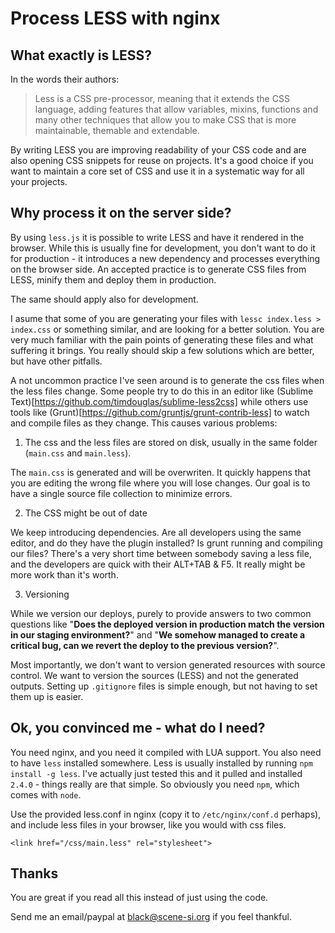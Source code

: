# Process LESS with nginx

## What exactly is LESS?

In the words their authors:

> Less is a CSS pre-processor, meaning that it extends the CSS language, adding features that allow variables,
  mixins, functions and many other techniques that allow you to make CSS that is more maintainable, themable
  and extendable.

By writing LESS you are improving readability of your CSS code and are also opening CSS snippets for reuse on projects.
It's a good choice if you want to maintain a core set of CSS and use it in a systematic way for all your projects.

## Why process it on the server side?

By using `less.js` it is possible to write LESS and have it rendered in the browser. While this is usually fine
for development, you don't want to do it for production - it introduces a new dependency and processes everything
on the browser side. An accepted practice is to generate CSS files from LESS, minify them and deploy them in production.

The same should apply also for development.

I asume that some of you are generating your files with `lessc index.less > index.css` or something similar, and
are looking for a better solution. You are very much familiar with the pain points of generating these files and
what suffering it brings. You really should skip a few solutions which are better, but have other pitfalls.

A not uncommon practice I've seen around is to generate the css files when the less files change.
Some people try to do this in an editor like (Sublime Text)[https://github.com/timdouglas/sublime-less2css]
while others use tools like (Grunt)[https://github.com/gruntjs/grunt-contrib-less] to watch and compile
files as they change. This causes various problems:

1. The css and the less files are stored on disk, usually in the same folder (`main.css` and `main.less`).

The `main.css` is generated and will be overwriten. It quickly happens that you are editing the wrong file
where you will lose changes. Our goal is to have a single source file collection to minimize errors.

2. The CSS might be out of date

We keep introducing dependencies. Are all developers using the same editor, and do they have the plugin installed?
Is grunt running and compiling our files? There's a very short time between somebody saving a less file, and
the developers are quick with their ALT+TAB & F5. It really might be more work than it's worth.

3. Versioning

While we version our deploys, purely to provide answers to two common questions like "__Does the deployed version
in production match the version in our staging environment?__" and "__We somehow managed to create a critical bug,
can we revert the deploy to the previous version?__".

Most importantly, we don't want to version generated resources with source control. We want to version the sources
(LESS) and not the generated outputs. Setting up `.gitignore` files is simple enough, but not having to set them up
is easier.

## Ok, you convinced me - what do I need?

You need nginx, and you need it compiled with LUA support. You also need to have `less` installed somewhere.
Less is usually installed by running `npm install -g less`. I've actually just tested this and it pulled and
installed `2.4.0` - things really are that simple. So obviously you need `npm`, which comes with `node`.

Use the provided less.conf in nginx (copy it to `/etc/nginx/conf.d` perhaps), and include less files in your
browser, like you would with css files.

```
<link href="/css/main.less" rel="stylesheet">
```

## Thanks

You are great if you read all this instead of just using the code.

Send me an email/paypal at black@scene-si.org if you feel thankful.